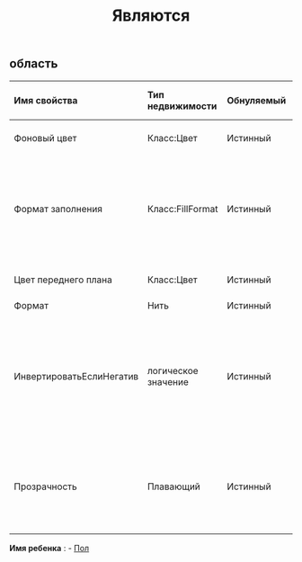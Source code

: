 ﻿---
title: Являются
second_title: Aspose.Cells Cloud Documen
type: docs
url: /ru/specification/model/area/
description: "Aspose.Cells Спецификация модели облака: Площадь. Легко обрабатывайте Excel и другие документы электронных таблиц с помощью таких функций, как открытие, создание, редактирование, разделение, слияние, сравнение и преобразование."
weight: 50
---
## **область**

 

| Имя свойства| Тип недвижимости| Обнуляемый| Только чтение| Значение по умолчанию| Описание|
|:- |:- |:- |:- |:- |:- |
| Фоновый цвет| Класс:Цвет| Истинный| ЛОЖЬ|| Получает или задает фон файла .|
| Формат заполнения| Класс:FillFormat| Истинный| ЛОЖЬ|| Представляет объект, содержащий свойства форматирования заливки для указанной диаграммы или фигуры.|
| Цвет переднего плана| Класс:Цвет| Истинный| ЛОЖЬ|| Получает или задает передний план.|
| Формат| Нить| Истинный| ЛОЖЬ|||
| ИнвертироватьЕслиНегатив| логическое значение| Истинный| ЛОЖЬ||Если свойство имеет значение true и значение точки диаграммы является отрицательным числом, цвет переднего плана и цвет фона будут заменены.|
| Прозрачность| Плавающий| Истинный| ЛОЖЬ|| Возвращает или задает степень прозрачности области как значение от 0,0 (непрозрачный) до 1,0 (прозрачный).|

**Имя ребенка** : 
	-  [Пол](floor) 
